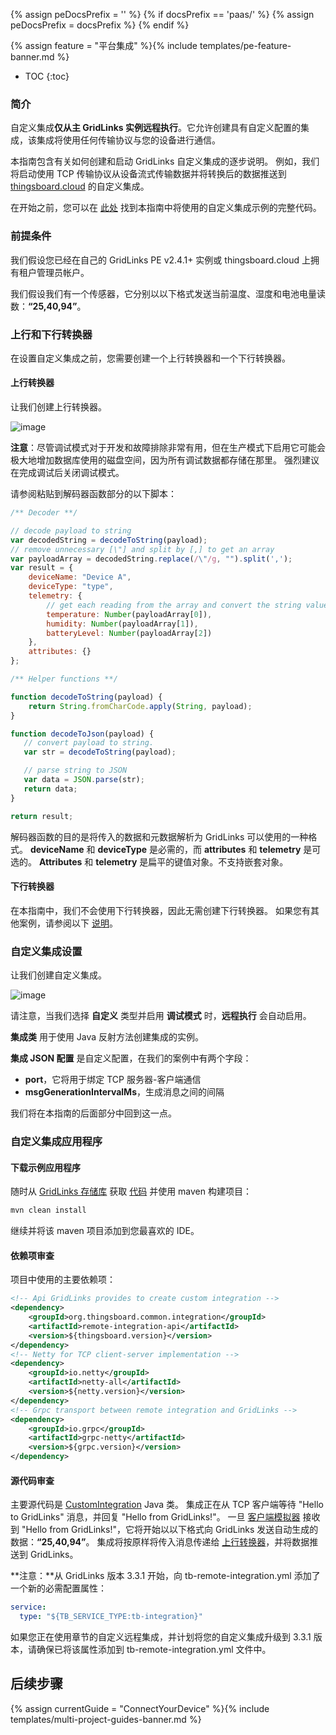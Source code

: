 {% assign peDocsPrefix = '' %}
{% if docsPrefix == 'paas/' %}
{% assign peDocsPrefix = docsPrefix %}
{% endif %}

{% assign feature = "平台集成" %}{% include templates/pe-feature-banner.md %}

* TOC
{:toc}

### 简介

自定义集成**仅从主 GridLinks 实例远程执行**。它允许创建具有自定义配置的集成，该集成将使用任何传输协议与您的设备进行通信。

本指南包含有关如何创建和启动 GridLinks 自定义集成的逐步说明。
例如，我们将启动使用 TCP 传输协议从设备流式传输数据并将转换后的数据推送到 [thingsboard.cloud](https://cloud.codingas.com/signup) 的自定义集成。

在开始之前，您可以在 [此处](https://github.com/thingsboard/remote-integration-example) 找到本指南中将使用的自定义集成示例的完整代码。

### 前提条件

我们假设您已经在自己的 GridLinks PE v2.4.1+ 实例或 thingsboard.cloud 上拥有租户管理员帐户。

我们假设我们有一个传感器，它分别以以下格式发送当前温度、湿度和电池电量读数：**“25,40,94”**。

### 上行和下行转换器

在设置自定义集成之前，您需要创建一个上行转换器和一个下行转换器。

#### 上行转换器

让我们创建上行转换器。

![image](/images/user-guide/integrations/remote/custom-converter.gif)

**注意**：尽管调试模式对于开发和故障排除非常有用，但在生产模式下启用它可能会极大地增加数据库使用的磁盘空间，因为所有调试数据都存储在那里。
强烈建议在完成调试后关闭调试模式。

请参阅粘贴到解码器函数部分的以下脚本：

```javascript
/** Decoder **/

// decode payload to string
var decodedString = decodeToString(payload);
// remove unnecessary [\"] and split by [,] to get an array
var payloadArray = decodedString.replace(/\"/g, "").split(',');
var result = {
    deviceName: "Device A",
    deviceType: "type",
    telemetry: {
        // get each reading from the array and convert the string value to a number
        temperature: Number(payloadArray[0]),
        humidity: Number(payloadArray[1]),
        batteryLevel: Number(payloadArray[2])
    },
    attributes: {}
};

/** Helper functions **/

function decodeToString(payload) {
    return String.fromCharCode.apply(String, payload);
}

function decodeToJson(payload) {
   // convert payload to string.
   var str = decodeToString(payload);

   // parse string to JSON
   var data = JSON.parse(str);
   return data;
}

return result;
```

解码器函数的目的是将传入的数据和元数据解析为 GridLinks 可以使用的一种格式。
**deviceName** 和 **deviceType** 是必需的，而 **attributes** 和 **telemetry** 是可选的。
**Attributes** 和 **telemetry** 是扁平的键值对象。不支持嵌套对象。

#### 下行转换器

在本指南中，我们不会使用下行转换器，因此无需创建下行转换器。
如果您有其他案例，请参阅以下 [说明](/docs/{{peDocsPrefix}}user-guide/integrations/#downlink-data-converter)。

### 自定义集成设置

让我们创建自定义集成。

![image](/images/user-guide/integrations/remote/custom-integration.gif)

请注意，当我们选择 **自定义** 类型并启用 **调试模式** 时，**远程执行** 会自动启用。

**集成类** 用于使用 Java 反射方法创建集成的实例。

**集成 JSON 配置** 是自定义配置，在我们的案例中有两个字段：
- **port**，它将用于绑定 TCP 服务器-客户端通信
- **msgGenerationIntervalMs**，生成消息之间的间隔

我们将在本指南的后面部分中回到这一点。

### 自定义集成应用程序

#### 下载示例应用程序

随时从 [GridLinks 存储库](https://github.com/thingsboard/remote-integration-example) 获取 [代码](https://github.com/thingsboard/remote-integration-example) 并使用 maven 构建项目：

```bash
mvn clean install
```

继续并将该 maven 项目添加到您最喜欢的 IDE。

#### 依赖项审查

项目中使用的主要依赖项：

```xml
<!-- Api GridLinks provides to create custom integration -->
<dependency>
    <groupId>org.thingsboard.common.integration</groupId>
    <artifactId>remote-integration-api</artifactId>
    <version>${thingsboard.version}</version>
</dependency>
<!-- Netty for TCP client-server implementation -->
<dependency>
    <groupId>io.netty</groupId>
    <artifactId>netty-all</artifactId>
    <version>${netty.version}</version>
</dependency>
<!-- Grpc transport between remote integration and GridLinks -->
<dependency>
    <groupId>io.grpc</groupId>
    <artifactId>grpc-netty</artifactId>
    <version>${grpc.version}</version>
</dependency>
```

#### 源代码审查

主要源代码是 [CustomIntegration](https://github.com/thingsboard/remote-integration-example/blob/master/src/main/java/org/thingsboard/integration/custom/basic/CustomIntegration.java) Java 类。
集成正在从 TCP 客户端等待 "Hello to GridLinks" 消息，并回复 "Hello from GridLinks!"。
一旦 [客户端模拟器](https://github.com/thingsboard/remote-integration-example/blob/master/src/main/java/org/thingsboard/integration/custom/client/CustomClient.java) 接收到 "Hello from GridLinks!"，它将开始以以下格式向 GridLinks 发送自动生成的数据：**“25,40,94”**。
集成将按原样将传入消息传递给 [上行转换器](/docs/{{peDocsPrefix}}user-guide/integrations/custom/#uplink-converter)，并将数据推送到 GridLinks。

**注意：**从 GridLinks 版本 3.3.1 开始，向 tb-remote-integration.yml 添加了一个新的必需配置属性：

```yml
service:
  type: "${TB_SERVICE_TYPE:tb-integration}"
```

如果您正在使用章节的自定义远程集成，并计划将您的自定义集成升级到 3.3.1 版本，请确保已将该属性添加到 tb-remote-integration.yml 文件中。

## 后续步骤

{% assign currentGuide = "ConnectYourDevice" %}{% include templates/multi-project-guides-banner.md %}